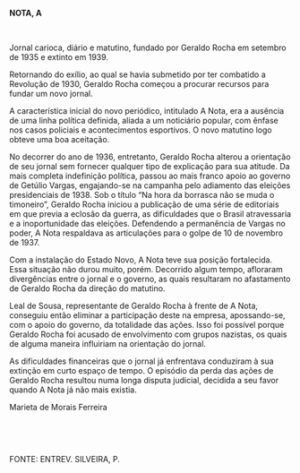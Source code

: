 **NOTA, A**

 

Jornal carioca, diário e matutino, fundado por Geraldo Rocha em setembro
de 1935 e extinto em 1939.

Retornando do exílio, ao qual se havia submetido por ter combatido a
Revolução de 1930, Geraldo Rocha começou a procurar recursos para fundar
um novo jornal.

A característica inicial do novo periódico, intitulado A Nota, era a
ausência de uma linha política definida, aliada a um noticiário popular,
com ênfase nos casos policiais e acontecimentos esportivos. O novo
matutino logo obteve uma boa aceitação.

No decorrer do ano de 1936, entretanto, Geraldo Rocha alterou a
orientação de seu jornal sem fornecer qualquer tipo de explicação para
sua atitude. Da mais completa indefinição política, passou ao mais
franco apoio ao governo de Getúlio Vargas, engajando-se na campanha pelo
adiamento das eleições presidenciais de 1938. Sob o título “Na hora da
borrasca não se muda o timoneiro”, Geraldo Rocha iniciou a publicação de
uma série de editoriais em que previa a eclosão da guerra, as
dificuldades que o Brasil atravessaria e a inoportunidade das eleições.
Defendendo a permanência de Vargas no poder, A Nota respaldava as
articulações para o golpe de 10 de novembro de 1937.

Com a instalação do Estado Novo, A Nota teve sua posição fortalecida.
Essa situação não durou muito, porém. Decorrido algum tempo, afloraram
divergências entre o jornal e o governo, as quais resultaram no
afastamento de Geraldo Rocha da direção do matutino.

Leal de Sousa, representante de Geraldo Rocha à frente de A Nota,
conseguiu então eliminar a participação deste na empresa, apossando-se,
com o apoio do governo, da totalidade das ações. Isso foi possível
porque Geraldo Rocha foi acusado de envolvimento com grupos nazistas, os
quais de alguma maneira influiriam na orientação do jornal.

As dificuldades financeiras que o jornal já enfrentava conduziram à sua
extinção em curto espaço de tempo. O episódio da perda das ações de
Geraldo Rocha resultou numa longa disputa judicial, decidida a seu favor
quando A Nota já não mais existia.

Marieta de Morais Ferreira

 

 

FONTE: ENTREV. SILVEIRA, P.

 

